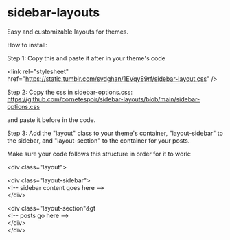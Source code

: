 # sidebar-layouts
Easy and customizable layouts for themes.

How to install:

Step 1:
Copy this and paste it after <head> in your theme's code

 &lt;link rel="stylesheet" href="https://static.tumblr.com/svdghan/1EVqy89rf/sidebar-layout.css" /&gt;

Step 2: 
Copy the css in sidebar-options.css: https://github.com/cornetespoir/sidebar-layouts/blob/main/sidebar-options.css
  
and paste it before </style> in the code.

Step 3:
Add the "layout" class to your theme's container, "layout-sidebar" to the sidebar, and "layout-section" to the container for your posts.

Make sure your code follows this structure in order for it to work:

 &lt;div class="layout"&gt;

&lt;div class="layout-sidebar"&gt;
<br>
&lt;!-- sidebar content goes here --&gt;
<br>
&lt;/div&gt;

&lt;div class="layout-section"&gt
<br>
  &lt;!-- posts go here --&gt;
  <br>
  &lt;/div&gt;
  <br>
  &lt;/div&gt;
